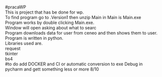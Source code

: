 #pracaWP<br>
This is project that has be done for wp.<br>
To find program go to .Version1 then unzip Main in Main is Main.exe
Program works by double clicking Main.exe.<br>
Window will open asking about what to searc<br>
Program downloads data for user from ceneo and then shows them to user.<br>
Program is written in python.<br>
Libraries used are.<br>
request<br>
tkinter<br>
bs4<br>
#to do 
add DOCKER
and CI or automatic conversion to exe
Debug in pycharm and gett something less or more 8/10 
